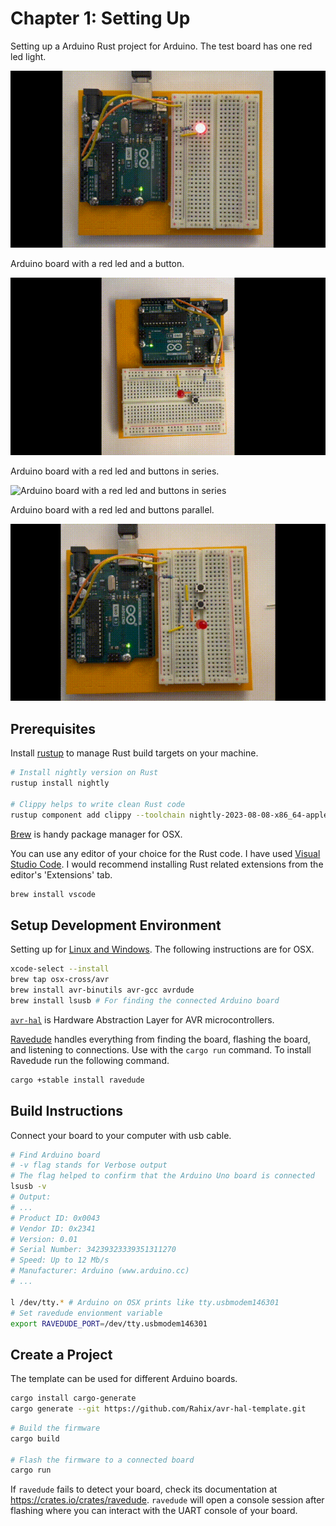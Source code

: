 # Chapter 1: Setting Up

Setting up a Arduino Rust project for Arduino. The test board has one red led light.

![Arduino board with one red led light](https://github.com/viljami/arduino-starter-kit-rs/blob/main/assets/chapter-1-a.gif?raw=true)

Arduino board with a red led and a button.

![Arduino board with a red led and a button](https://github.com/viljami/arduino-starter-kit-rs/blob/main/assets/chapter-1-b.gif?raw=true)

Arduino board with a red led and buttons in series.

![Arduino board with a red led and buttons in series](https://github.com/viljami/arduino-starter-kit-rs/blob/main/assets/chapter-1-c.gif?raw=true)

Arduino board with a red led and buttons parallel.

![Arduino board with a red led and buttons parallel](https://github.com/viljami/arduino-starter-kit-rs/blob/main/assets/chapter-1-d.gif?raw=true)

## Prerequisites

Install [rustup](https://rustup.rs/) to manage Rust
build targets on your machine.

```sh
# Install nightly version on Rust
rustup install nightly

# Clippy helps to write clean Rust code
rustup component add clippy --toolchain nightly-2023-08-08-x86_64-apple-darwin
```

[Brew](https://brew.sh/) is handy package manager for OSX.

You can use any editor of your choice for the Rust code. I have used [Visual Studio Code](https://code.visualstudio.com/). I would recommend installing Rust related extensions from the editor's 'Extensions' tab.

```sh
brew install vscode
```

## Setup Development Environment

Setting up for [Linux and Windows](https://blog.logrocket.com/complete-guide-running-rust-arduino/). The following instructions are for OSX.

```sh
xcode-select --install
brew tap osx-cross/avr
brew install avr-binutils avr-gcc avrdude
brew install lsusb # For finding the connected Arduino board
```

[`avr-hal`](https://github.com/Rahix/avr-hal#readme) is Hardware Abstraction Layer for AVR microcontrollers.

[Ravedude](https://crates.io/crates/ravedude) handles everything from finding the board, flashing the board, and listening to connections. Use with the `cargo run` command. To install Ravedude run the following command.

```sh
cargo +stable install ravedude
```

## Build Instructions

Connect your board to your computer with usb cable.

```sh
# Find Arduino board
# -v flag stands for Verbose output
# The flag helped to confirm that the Arduino Uno board is connected
lsusb -v
# Output:
# ...
# Product ID: 0x0043
# Vendor ID: 0x2341
# Version: 0.01
# Serial Number: 34239323339351311270
# Speed: Up to 12 Mb/s
# Manufacturer: Arduino (www.arduino.cc)
# ...

l /dev/tty.* # Arduino on OSX prints like tty.usbmodem146301
# Set ravedude envionment variable
export RAVEDUDE_PORT=/dev/tty.usbmodem146301
```

## Create a Project

The template can be used for different Arduino boards.

```sh
cargo install cargo-generate
cargo generate --git https://github.com/Rahix/avr-hal-template.git
```

```sh
# Build the firmware
cargo build

# Flash the firmware to a connected board
cargo run
```

If `ravedude` fails to detect your board, check its documentation at <https://crates.io/crates/ravedude>.
`ravedude` will open a console session after flashing where you can interact with the UART console of your board.
